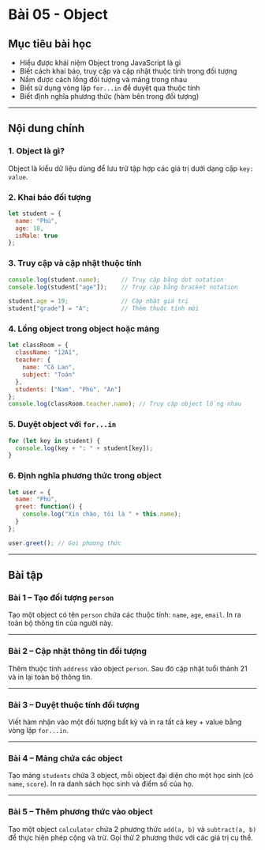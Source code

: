 ﻿# Bài 05 - Object

## Mục tiêu bài học

* Hiểu được khái niệm Object trong JavaScript là gì
* Biết cách khai báo, truy cập và cập nhật thuộc tính trong đối tượng
* Nắm được cách lồng đối tượng và mảng trong nhau
* Biết sử dụng vòng lặp `for...in` để duyệt qua thuộc tính
* Biết định nghĩa phương thức (hàm bên trong đối tượng)

---

## Nội dung chính

### 1. Object là gì?

Object là kiểu dữ liệu dùng để lưu trữ tập hợp các giá trị dưới dạng cặp `key: value`.

### 2. Khai báo đối tượng

```js
let student = {
  name: "Phú",
  age: 18,
  isMale: true
};
```

### 3. Truy cập và cập nhật thuộc tính

```js
console.log(student.name);      // Truy cập bằng dot notation
console.log(student["age"]);    // Truy cập bằng bracket notation

student.age = 19;               // Cập nhật giá trị
student["grade"] = "A";         // Thêm thuộc tính mới
```

### 4. Lồng object trong object hoặc mảng

```js
let classRoom = {
  className: "12A1",
  teacher: {
    name: "Cô Lan",
    subject: "Toán"
  },
  students: ["Nam", "Phú", "An"]
};
console.log(classRoom.teacher.name); // Truy cập object lồng nhau
```

### 5. Duyệt object với `for...in`

```js
for (let key in student) {
  console.log(key + ": " + student[key]);
}
```

### 6. Định nghĩa phương thức trong object

```js
let user = {
  name: "Phú",
  greet: function() {
    console.log("Xin chào, tôi là " + this.name);
  }
};

user.greet(); // Gọi phương thức
```

---

## Bài tập

### Bài 1 – Tạo đối tượng `person`

Tạo một object có tên `person` chứa các thuộc tính: `name`, `age`, `email`. In ra toàn bộ thông tin của người này.

---

### Bài 2 – Cập nhật thông tin đối tượng

Thêm thuộc tính `address` vào object `person`. Sau đó cập nhật tuổi thành 21 và in lại toàn bộ thông tin.

---

### Bài 3 – Duyệt thuộc tính đối tượng

Viết hàm nhận vào một đối tượng bất kỳ và in ra tất cả key + value bằng vòng lặp `for...in`.

---

### Bài 4 – Mảng chứa các object

Tạo mảng `students` chứa 3 object, mỗi object đại diện cho một học sinh (có `name`, `score`). In ra danh sách học sinh và điểm số của họ.

---

### Bài 5 – Thêm phương thức vào object

Tạo một object `calculator` chứa 2 phương thức `add(a, b)` và `subtract(a, b)` để thực hiện phép cộng và trừ. Gọi thử 2 phương thức với các giá trị cụ thể.

